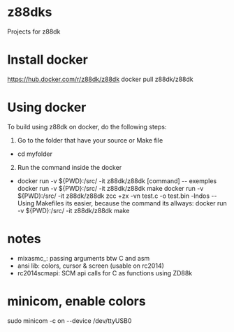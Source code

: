# z88dks
Projects for z88dk

# Install docker
https://hub.docker.com/r/z88dk/z88dk
docker pull z88dk/z88dk

# Using docker
To build using z88dk on docker, do the following steps:
1. Go to the folder that have your source or Make file
- cd myfolder
2. Run the command inside the docker
- docker run -v ${PWD}:/src/ -it z88dk/z88dk [command]
-- exemples
docker run -v ${PWD}:/src/ -it z88dk/z88dk make
docker run -v ${PWD}:/src/ -it z88dk/z88dk zcc +zx -vn test.c -o test.bin -lndos 
-- Using Makefiles its easier, because the command its allways:
docker run -v ${PWD}:/src/ -it z88dk/z88dk make

# notes
- mixasmc_: passing arguments btw C and asm
- ansi lib: colors, cursor & screen (usable on rc2014)
- rc2014scmapi: SCM api calls for C as functions using ZD88k

# minicom, enable colors 
sudo minicom -c on --device /dev/ttyUSB0